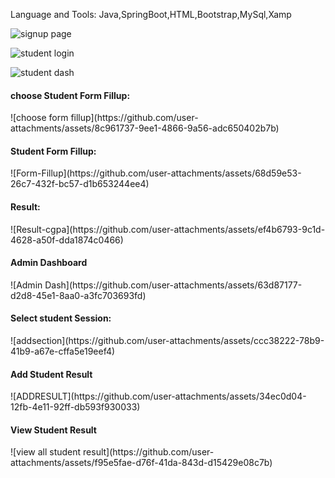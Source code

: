 Language and Tools: Java,SpringBoot,HTML,Bootstrap,MySql,Xamp 

![signup page](https://github.com/user-attachments/assets/ad830869-2e4b-4089-9171-5ceb774bf2a9)

![student login](https://github.com/user-attachments/assets/33c9f600-1db1-445b-801f-259828fad26c)

![student dash](https://github.com/user-attachments/assets/a3dc108f-9bfe-4471-b2e8-fa2735981cd4)
<h4>choose Student Form Fillup:</h4>
![choose form fillup](https://github.com/user-attachments/assets/8c961737-9ee1-4866-9a56-adc650402b7b)
<h4> Student Form Fillup:</h4>
![Form-Fillup](https://github.com/user-attachments/assets/68d59e53-26c7-432f-bc57-d1b653244ee4)
<h4>Result:</h4>
![Result-cgpa](https://github.com/user-attachments/assets/ef4b6793-9c1d-4628-a50f-dda1874c0466)
<h4>Admin Dashboard</h4>
![Admin Dash](https://github.com/user-attachments/assets/63d87177-d2d8-45e1-8aa0-a3fc703693fd)
<h4>Select student Session:</h4>
![addsection](https://github.com/user-attachments/assets/ccc38222-78b9-41b9-a67e-cffa5e19eef4)
<h4>Add Student Result</h4>
![ADDRESULT](https://github.com/user-attachments/assets/34ec0d04-12fb-4e11-92ff-db593f930033)
<h4>View Student Result</h4>
![view all student result](https://github.com/user-attachments/assets/f95e5fae-d76f-41da-843d-d15429e08c7b)



